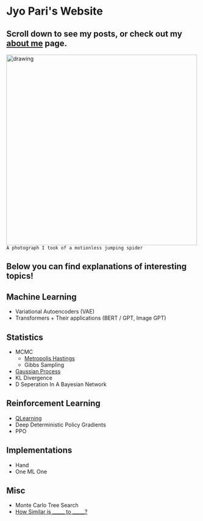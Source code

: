 # Jyo Pari's Website
## Scroll down to see my posts, or check out my [about me](https://jyopari.github.io/aboutMe) page.
<img src="https://pbs.twimg.com/media/EbXgy3nX0AASpL2?format=jpg&name=large" alt="drawing" width="500"/> \
`A photograph I took of a motionless jumping spider`

## Below you can find explanations of interesting topics!

## Machine Learning
+ Variational Autoencoders (VAE)
+ Transformers + Their applications (BERT / GPT, Image GPT)

## Statistics
+ MCMC
  - [Metropolis Hastings](https://jyopari.github.io/MetropolisHastings)
  - Gibbs Sampling
+ [Gaussian Process](https://jyopari.github.io/GaussianProcess)
+ KL Divergence
+ D Seperation In A Bayesian Network 

## Reinforcement Learning
+ [QLearning](https://jyopari.github.io/QLearning)
+ Deep Deterministic Policy Gradients
+ PPO 

## Implementations 
+ Hand 
+ One ML One

## Misc
+ Monte Carlo Tree Search
+ [How Similar is _____ to _____?](https://jyopari.github.io/Similarity)
  
 
